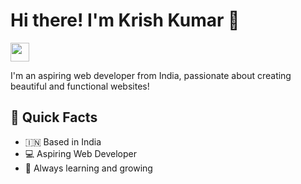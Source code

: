 # Hi there! I'm Krish Kumar 👋

<img src="https://raw.githubusercontent.com/Kumar-Shrivastava-Krish/Kumar-Shrivastava-Krish/main/assets/wave.gif" width="30px">

I'm an aspiring web developer from India, passionate about creating beautiful and functional websites!

## 🚀 Quick Facts

- 🇮🇳 Based in India
- 💻 Aspiring Web Developer
- 🌱 Always learning and growing

